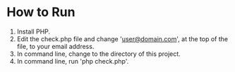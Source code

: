 How to Run
==========

1. Install PHP.
2. Edit the check.php file and change 'user@domain.com', at the top of the file, to your email address.
3. In command line, change to the directory of this project.
4. In command line, run 'php check.php'.

